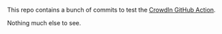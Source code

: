 This repo contains a bunch of commits to test the [CrowdIn GitHub Action](https://github.com/crowdin/github-action).

Nothing much else to see.
